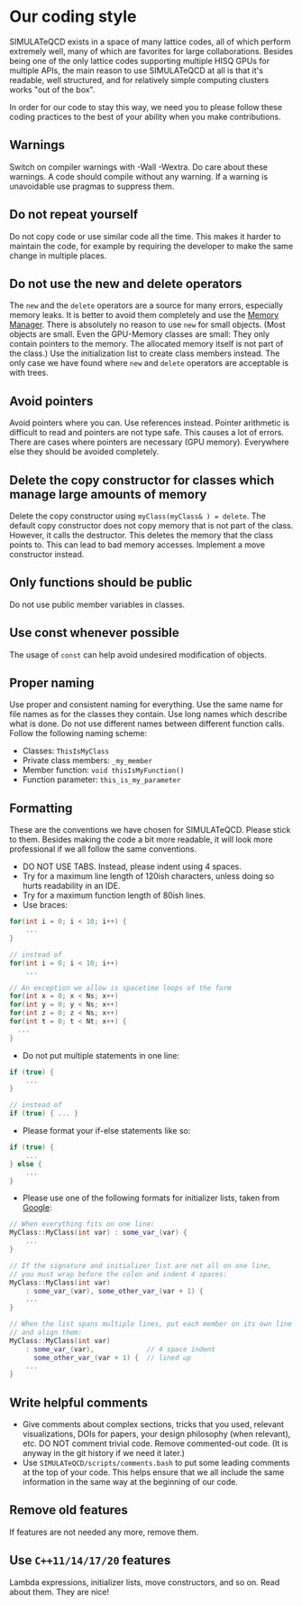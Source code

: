 # Our coding style

SIMULATeQCD exists in a space of many lattice codes, all of which perform extremely well, many of which are favorites
for large collaborations. Besides being one of the only lattice codes supporting multiple HISQ GPUs for multiple APIs,
the main reason to use SIMULATeQCD at all is that it's readable, well structured, and for relatively simple computing
clusters works "out of the box".

In order for our code to stay this way, we need you to please follow these coding practices to the best of your
ability when you make contributions.

## Warnings
Switch on compiler warnings with -Wall -Wextra. Do care about these warnings. A code should compile without any warning.
If a warning is unavoidable use pragmas to suppress them.

## Do not repeat yourself
Do not copy code or use similar code all the time. This makes it harder to maintain the code, for example by requiring the developer
to make the same change in multiple places.

## Do not use the new and delete operators
The `new` and the `delete` operators are a source for many errors, especially memory leaks. It is better to avoid them completely and
use the [Memory Manager](memoryAllocation.md). There is absolutely no reason to use `new` for small objects. (Most objects are small.
Even the GPU-Memory classes are small: They only contain pointers to the memory. The allocated memory itself is not part of the class.)
Use the initialization list to create class members instead. The only case we have found where `new` and `delete` operators are
acceptable is with trees.

## Avoid pointers
Avoid pointers where you can. Use references instead. Pointer arithmetic is difficult to read and pointers are not type safe.
This causes a lot of errors. There are cases where pointers are necessary (GPU memory). Everywhere else they should be avoided completely.

## Delete the copy constructor for classes which manage large amounts of memory
Delete the copy constructor using
`myClass(myClass& ) = delete`.
The default copy constructor does not copy memory that is not part of the class. However, it calls the destructor. This deletes
the memory that the class points to. This can lead to bad memory accesses. Implement a move constructor instead.

## Only functions should be public
Do not use public member variables in classes.

## Use const whenever possible
The usage of `const` can help avoid undesired modification of objects.

## Proper naming
Use proper and consistent naming for everything. Use the same name for file names as for the classes they contain. Use long names
which describe what is done. Do not use different names between different function calls. Follow the following naming scheme:
- Classes:
    `ThisIsMyClass`
- Private class members:
    `_my_member`
- Member function:
    `void thisIsMyFunction()`
- Function parameter:
    `this_is_my_parameter`


## Formatting
These are the conventions we have chosen for SIMULATeQCD. Please stick to them. Besides making the code a bit more readable,
it will look more professional if we all follow the same conventions.
- DO NOT USE TABS. Instead, please indent using 4 spaces.
- Try for a maximum line length of 120ish characters, unless doing so hurts readability in an IDE.
- Try for a maximum function length of 80ish lines.
- Use braces:
```C++
for(int i = 0; i < 10; i++) {
    ...
}

// instead of
for(int i = 0; i < 10; i++)
    ...

// An exception we allow is spacetime loops of the form
for(int x = 0; x < Ns; x++)
for(int y = 0; y < Ns; x++)
for(int z = 0; z < Ns; x++)
for(int t = 0; t < Nt; x++) {
  ...
}
```
- Do not put multiple statements in one line:
```C++
if (true) {
    ...
}

// instead of
if (true) { ... }
```
- Please format your if-else statements like so:
```C++
if (true) {
    ...
} else {
    ...
}
```
- Please use one of the following formats for initializer lists, taken from [Google](https://google.github.io/styleguide/cppguide.html):
```C++
// When everything fits on one line:
MyClass::MyClass(int var) : some_var_(var) {
    ...
}

// If the signature and initializer list are not all on one line,
// you must wrap before the colon and indent 4 spaces:
MyClass::MyClass(int var)
    : some_var_(var), some_other_var_(var + 1) {
    ...
}

// When the list spans multiple lines, put each member on its own line
// and align them:
MyClass::MyClass(int var)
    : some_var_(var),             // 4 space indent
      some_other_var_(var + 1) {  // lined up
    ...
}
```

## Write helpful comments
- Give comments about complex sections, tricks that you used, relevant visualizations, DOIs for papers, your design philosophy (when relevant), etc.
DO NOT comment trivial code. Remove commented-out code. (It is anyway in the git history if we need it later.)
- Use `SIMULATeQCD/scripts/comments.bash` to put some leading comments at the top of your code. This helps ensure that we all include the same
information in the same way at the beginning of our code.

## Remove old features
If features are not needed any more, remove them.

## Use `C++11/14/17/20` features
Lambda expressions, initializer lists, move constructors, and so on. Read about them. They are nice!
